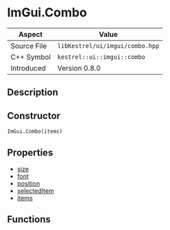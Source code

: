 # ImGui.Combo
| Aspect | Value |
| --- | --- |
| Source File | `libKestrel/ui/imgui/combo.hpp` |
| C++ Symbol | `kestrel::ui::imgui::combo` |
| Introduced | Version 0.8.0 |
## Description

## Constructor
```
ImGui.Combo(items)
```
## Properties

 - [size](size.md)
 - [font](font.md)
 - [position](position.md)
 - [selectedItem](selectedItem.md)
 - [items](items.md)
## Functions

